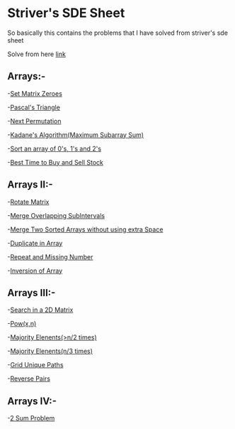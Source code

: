 

# Striver's SDE Sheet

So basically this contains the problems that I have solved from striver's sde sheet 

Solve from here [link](https://takeuforward.org/interviews/strivers-sde-sheet-top-coding-interview-problems/)

## Arrays:-
-[Set Matrix Zeroes](Arrays/set_matrix_zeroes.cpp)


-[Pascal's Triangle](Arrays/pascals_triangle.cpp)

-[Next Permutation](Arrays/)

-[Kadane's Algorithm(Maximum Subarray Sum)](Arrays/kadanes_algorithm.cpp)

-[Sort an array of 0's, 1's and 2's](Arrays/sort_0s_1s_2s.cpp)

-[Best Time to Buy and Sell Stock](Arrays/)


## Arrays II:-
-[Rotate Matrix](Arrays_II/)

-[Merge Overlapping SubIntervals](Arrays_II/)

-[Merge Two Sorted Arrays without using extra Space](Arrays_II/)

-[Duplicate in Array](Arrays_II/find_duplicate_in_array.cpp)

-[Repeat and Missing Number](Arrays_II/)

-[Inversion of Array](Arrays_II/)


## Arrays III:-
-[Search in a 2D Matrix]()

-[Pow(x,n)]()

-[Majority Elenents(>n/2 times)]()

-[Majority Elenents(n/3 times)]()

-[Grid Unique Paths]()

-[Reverse Pairs]()

## Arrays IV:-
-[2 Sum Problem](Arrays_IV/two_sum.cpp)

